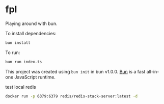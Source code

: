 # fpl
Playing around with bun.


To install dependencies:

```bash
bun install
```

To run:

```bash
bun run index.ts
```

This project was created using `bun init` in bun v1.0.0. [Bun](https://bun.sh) is a fast all-in-one JavaScript runtime.


test local redis  
```sh
docker run -p 6379:6379 redis/redis-stack-server:latest -d
``````
